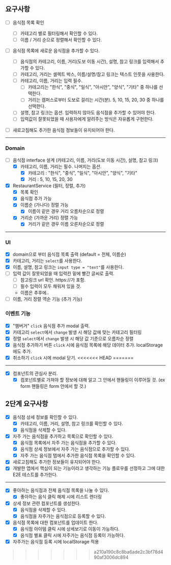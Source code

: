 ## 요구사항

- [ ] 음식점 목록 확인

  - [ ] 카테고리 별로 필터링해서 확인할 수 있다.
  - [ ] 이름 / 거리 순으로 정렬해서 확인할 수 있다.

- [ ] 음식점 목록에 새로운 음식점을 추가할 수 있다.
  - [ ] 음식점의 카테고리, 이름, 거리(도보 이동 시간), 설명, 참고 링크를 입력해서 추가할 수 있다.
  - [ ] 카테고리, 거리는 셀렉트 박스, 이름/설명/참고 링크는 텍스트 인풋을 사용한다.
  - [ ] 카테고리, 이름, 거리는 입력 필수.
    - [ ] 카테고리는 "한식", "중식", "일식", "아시안", "양식", "기타" 중 하나를 선택한다.
    - [ ] 거리는 캠퍼스로부터 도보로 걸리는 시간(분). 5, 10, 15, 20, 30 중 하나를 선택한다.
  - [ ] 설명, 참고 링크는 옵션. 입력하지 않아도 음식점을 추가할 수 있어야 한다.
  - [ ] 입력값이 잘못되었을 때 사용자에게 알려주는 방식은 자유롭게 구현한다.
- [ ] 새로고침해도 추가한 음식점 정보들이 유지되어야 한다.

---

### Domain

- [ ] 음식점 interface 설계 (카테고리, 이름, 거리(도보 이동 시간), 설명, 참고 링크)
  - [x] 카테고리, 이름, 거리는 필수. 나머지는 옵션.
    - [x] 카테고리 : "한식", "중식", "일식", "아시안", "양식", "기타"
    - [x] 거리 : 5, 10, 15, 20, 30
- [x] RestaurantService (필터, 정렬, 추가)
  - [x] 목록 확인
  - [x] 음식점 추가 가능
  - [x] 이름순 (가나다) 정렬 가능
    - [x] 이름이 같은 경우 거리 오름차순으로 정렬
  - [x] 거리순 (가까운 거리) 정렬 가능
    - [x] 거리가 같은 경우 이름 오른차순으로 정렬

---

### UI

- [x] domain으로 부터 음식점 목록 출력 (default = 전체, 이름순)
- [x] 카테고리, 거리는 `select`를 사용한다.
- [x] 이름, 설명, 참고 링크는 `input type = "text"`를 사용한다.
- [ ] 입력 값이 잘못되었을 때 입력칸 밑에 빨간 글씨로 출력.
  - [ ] 참고링크 url 확인. https://가 포함.
  - [ ] 필수 입력이 모두 채워져 있을 것.
  - 이름은 추후에..
- [ ] 이름, 거리 정렬 역순 기능 (추가 기능)

### 이벤트 기능

- [x] "햄버거" `click` 음식점 추가 modal 출력.
- [x] 카테고리 `select`에서 `change` 발생 시 해당 값에 맞는 카테고리 필터링
- [x] 정렬 `select`에서 `change` 발생 시 해당 값 기준으로 오름차순 정렬
- [x] 음식점 추가하기 버튼 `click` 시에 음식점 목록에 해당 데이터 추가. localStorage에도 추가.
- [x] 취소하기 `click` 시에 modal 닫기.
<<<<<<< HEAD
=======

---

- [x] 컴포넌트의 관심사 분리.
  - [x] 컴포넌트별로 가져야 할 정보에 대해 알고 그 안에서 핸들링이 이루어질 것. (ex form 핸들링은 form 안에서 할 것.)

## 2단계 요구사항

- [x] 음식점 상세 정보를 확인할 수 있다.
  - [x] 카테고리, 이름, 거리, 설명, 참고 링크를 확인할 수 있다.
  - [x] 음식점을 삭제할 수 있다.
- [x] 자주 가는 음식점을 추가하고 목록으로 확인할 수 있다.
  - [x] 음식점 목록에서 자주 가는 음식점을 추가할 수 있다.
  - [x] 음식점 상세 정보에서 자주 가는 음식점으로 추가할 수 있다.
  - [x] 자주 가는 음식점 탭에서 추가한 음식점 목록을 확인할 수 있다.
- [x] 새로고침해도 추가한 정보들이 유지되어야 한다.
- [x] 개발한 앱에서 핵심이 되는 기능이라고 생각하는 기능 플로우를 선정하고 그에 대한 E2E 테스트를 추가한다.

---

- [x] 좋아하는 음식점과 전체 음식점 목록을 나눌 수 있다.
  - [x] 좋아하는 음식 클릭 해제 시에 리스트 렌더링
- [x] 상세 정보 관련 컴포넌트를 생성한다.
  - [x] 음식점을 삭제할 수 있다.
  - [x] 음식점을 자주가는 음식점으로 등록할 수 있다.
- [x] 음식점 목록에 대한 컴포넌트를 업데이트 한다.
  - [x] 음식점 아이템 클릭 시에 상세보기로 이동이 가능하다.
  - [x] 음식점 별표 클릭 시에 자주가는 음식점 등록이 가능하다.
- [x] 자주가는 음식점 등록 시에 localStorage 적용
>>>>>>> a210a190c8c8ba6ade2c3bf78d490af3006dc894
